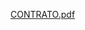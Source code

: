[CONTRATO.pdf](https://github.com/daisynaranjo/Sprint-el-coraz-n-de-SCRUM/files/8603266/CONTRATO.pdf)
